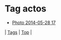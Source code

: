 <!--
title: Tag actos
date: 2020-06-28T15:26:59.588Z
tags:
-->
# Tag actos

 * [Photo 2014-05-28 17](87114701074.md)

| [Tags](tags.md) | [Top](index.md) |
